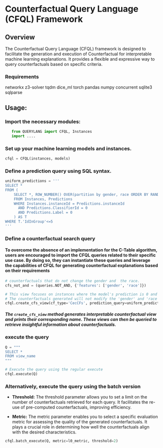 # Counterfactual Query Language (CFQL) Framework

## Overview

The Counterfactual Query Language (CFQL) framework is designed to facilitate the generation and execution of Counterfactual  for interpretable machine learning explanations. It provides a flexible and expressive way to query counterfactuals based on specific criteria.

### Requirements 
networkx
z3-solver
tqdm
dice_ml
torch
pandas
numpy
concurrent
sqlite3
sqlparse

## Usage:

### Import the necessary modules:
```python
   from QUERYLANG import CFQL, Instances
   import ....
```
### Set up your machine learning models and instances.

```python
cfql = CFQL(instances, models)
```

### Define a prediction query using SQL syntax.
```python
uniform_predictions = '''
SELECT * 
FROM (
    SELECT *, ROW_NUMBER() OVER(partition by gender, race ORDER BY RANDOM() DESC) AS 'IdInGroup'
    FROM Instances, Predictions
    WHERE Instances.instanceId = Predictions.instanceId
      AND Predictions.ClassifierId = 0
      AND Predictions.Label = 0
    ) AS T
WHERE T.'IdInGroup'<=5
'''
```

### Define a counterfactual search query 
#### To overcome the absence of an implementation for the C-Table algorithm, users are encouraged to import the CFQL queries related to their specific use case. By doing so, they can instantiate these queries and leverage the capabilities of CFQL for generating counterfactual explanations based on their requirements


```python
# counterfactuals that do not change the gender and  the race.
cfs_not_and = (queries.NOT_AND, {'features': ['gender', 'race']})

# This view focuses on instances where the model's prediction is 0 and the classifier ID is 0.
# The counterfactuals generated will not modify the 'gender' and 'race' features.
cfql.create_cfs_view(cf_type='CecCFs', prediction_query=uniform_predictions, cfs_query=cfs_not_and)
```

##### The `create_cfs_view` method generates interpretable counterfactual view and prints their corresponding name. These views can then be queried to retrieve insightful information about counterfactuals.

### execute the query

```python
Q = """ 
SELECT * 
FROM view_name
"""

# Execute the query using the regular execute
cfql.execute(Q)
```


### Alternatively, execute the query using the batch version

- **Threshold:** The threshold parameter allows you to set a limit on the number of counterfactuals retrieved for each query. It facilitates the re-use of pre-computed counterfactuals, improving efficiency.

- **Metric:** The metric parameter enables you to select a specific evaluation metric for assessing the quality of the generated counterfactuals. It plays a crucial role in determining how well the counterfactuals align with the desired characteristics.

```python
cfql.batch_execute(Q, metric=l0_metric, threshold=2)
```


